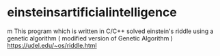 # einsteinsartificialintelligence
m
This program which is written in C/C++ solved einstein's riddle using a genetic algorithm ( modified version of Genetic Algorithm ) 
https://udel.edu/~os/riddle.html

